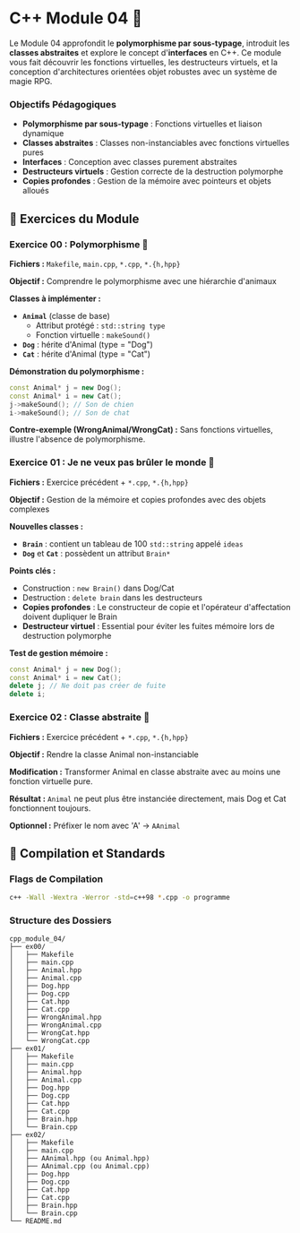 # C++ Module 04 🧠

Le Module 04 approfondit le **polymorphisme par sous-typage**, introduit les **classes abstraites** et explore le concept d'**interfaces** en C++. Ce module vous fait découvrir les fonctions virtuelles, les destructeurs virtuels, et la conception d'architectures orientées objet robustes avec un système de magie RPG.

### Objectifs Pédagogiques

- **Polymorphisme par sous-typage** : Fonctions virtuelles et liaison dynamique
- **Classes abstraites** : Classes non-instanciables avec fonctions virtuelles pures
- **Interfaces** : Conception avec classes purement abstraites
- **Destructeurs virtuels** : Gestion correcte de la destruction polymorphe
- **Copies profondes** : Gestion de la mémoire avec pointeurs et objets alloués

## 🎯 Exercices du Module

### Exercice 00 : Polymorphisme 🐾
**Fichiers :** `Makefile`, `main.cpp`, `*.cpp`, `*.{h,hpp}`

**Objectif :** Comprendre le polymorphisme avec une hiérarchie d'animaux

**Classes à implémenter :**
- **`Animal`** (classe de base)
  - Attribut protégé : `std::string type`
  - Fonction virtuelle : `makeSound()`
- **`Dog`** : hérite d'Animal (type = "Dog")
- **`Cat`** : hérite d'Animal (type = "Cat")

**Démonstration du polymorphisme :**
```cpp
const Animal* j = new Dog();
const Animal* i = new Cat();
j->makeSound(); // Son de chien
i->makeSound(); // Son de chat
```

**Contre-exemple (WrongAnimal/WrongCat) :** Sans fonctions virtuelles, illustre l'absence de polymorphisme.

### Exercice 01 : Je ne veux pas brûler le monde 🧠
**Fichiers :** Exercice précédent + `*.cpp`, `*.{h,hpp}`

**Objectif :** Gestion de la mémoire et copies profondes avec des objets complexes

**Nouvelles classes :**
- **`Brain`** : contient un tableau de 100 `std::string` appelé `ideas`
- **`Dog`** et **`Cat`** : possèdent un attribut `Brain*`

**Points clés :**
- Construction : `new Brain()` dans Dog/Cat
- Destruction : `delete brain` dans les destructeurs
- **Copies profondes** : Le constructeur de copie et l'opérateur d'affectation doivent dupliquer le Brain
- **Destructeur virtuel** : Essential pour éviter les fuites mémoire lors de destruction polymorphe

**Test de gestion mémoire :**
```cpp
const Animal* j = new Dog();
const Animal* i = new Cat();
delete j; // Ne doit pas créer de fuite
delete i;
```

### Exercice 02 : Classe abstraite 🚫
**Fichiers :** Exercice précédent + `*.cpp`, `*.{h,hpp}`

**Objectif :** Rendre la classe Animal non-instanciable

**Modification :** Transformer Animal en classe abstraite avec au moins une fonction virtuelle pure.

**Résultat :** `Animal` ne peut plus être instanciée directement, mais Dog et Cat fonctionnent toujours.

**Optionnel :** Préfixer le nom avec 'A' → `AAnimal`

## 🚀 Compilation et Standards

### Flags de Compilation
```bash
c++ -Wall -Wextra -Werror -std=c++98 *.cpp -o programme
```

### Structure des Dossiers
```
cpp_module_04/
├── ex00/
│   ├── Makefile
│   ├── main.cpp
│   ├── Animal.hpp
│   ├── Animal.cpp
│   ├── Dog.hpp
│   ├── Dog.cpp
│   ├── Cat.hpp
│   ├── Cat.cpp
│   ├── WrongAnimal.hpp
│   ├── WrongAnimal.cpp
│   ├── WrongCat.hpp
│   └── WrongCat.cpp
├── ex01/
│   ├── Makefile
│   ├── main.cpp
│   ├── Animal.hpp
│   ├── Animal.cpp
│   ├── Dog.hpp
│   ├── Dog.cpp
│   ├── Cat.hpp
│   ├── Cat.cpp
│   ├── Brain.hpp
│   └── Brain.cpp
├── ex02/
│   ├── Makefile
│   ├── main.cpp
│   ├── AAnimal.hpp (ou Animal.hpp)
│   ├── AAnimal.cpp (ou Animal.cpp)
│   ├── Dog.hpp
│   ├── Dog.cpp
│   ├── Cat.hpp
│   ├── Cat.cpp
│   ├── Brain.hpp
│   └── Brain.cpp
└── README.md
```
